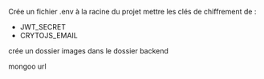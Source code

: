 
Crée un fichier .env à la racine du projet
mettre les clés de chiffrement de : 
- JWT_SECRET 
- CRYTOJS_EMAIL 

crée un dossier images dans le dossier backend 

mongoo url 